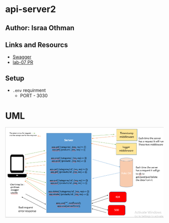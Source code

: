 # api-server2

## Author: Israa Othman 

## Links and Resourcs 
  - [Swagger](https://app.swaggerhub.com/apis/israaothman/ServerAPI/0.1)
  -  [lab-07 PR](https://github.com/401-advanced-javascript-israaOthman/api-server2/pull/1)  

  ## Setup 
   - `.env` requirment 
     - PORT - 3030

  # UML 
   ![uml](./assets/apiUML.PNG) 

